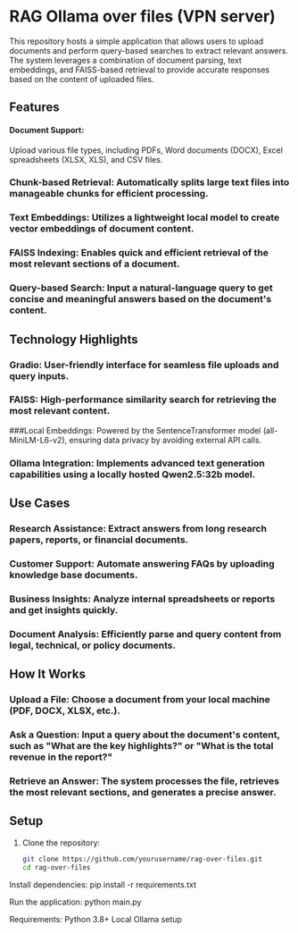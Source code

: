 # RAG Ollama over files (VPN server)

This repository hosts a simple application that allows users to upload documents and perform query-based searches to extract relevant answers. The system leverages a combination of document parsing, text embeddings, and FAISS-based retrieval to provide accurate responses based on the content of uploaded files.

## Features

#### Document Support: 
Upload various file types, including PDFs, Word documents (DOCX), Excel spreadsheets (XLSX, XLS), and CSV files.
### Chunk-based Retrieval: Automatically splits large text files into manageable chunks for efficient processing.
### Text Embeddings: Utilizes a lightweight local model to create vector embeddings of document content.
### FAISS Indexing: Enables quick and efficient retrieval of the most relevant sections of a document.
### Query-based Search: Input a natural-language query to get concise and meaningful answers based on the document's content.

## Technology Highlights
### Gradio: User-friendly interface for seamless file uploads and query inputs.
### FAISS: High-performance similarity search for retrieving the most relevant content.
###Local Embeddings: Powered by the SentenceTransformer model (all-MiniLM-L6-v2), ensuring data privacy by avoiding external API calls.
### Ollama Integration: Implements advanced text generation capabilities using a locally hosted Qwen2.5:32b model.

## Use Cases
### Research Assistance: Extract answers from long research papers, reports, or financial documents.
### Customer Support: Automate answering FAQs by uploading knowledge base documents.
### Business Insights: Analyze internal spreadsheets or reports and get insights quickly.
### Document Analysis: Efficiently parse and query content from legal, technical, or policy documents.

## How It Works
### Upload a File: Choose a document from your local machine (PDF, DOCX, XLSX, etc.).
### Ask a Question: Input a query about the document's content, such as "What are the key highlights?" or "What is the total revenue in the report?"
### Retrieve an Answer: The system processes the file, retrieves the most relevant sections, and generates a precise answer.

## Setup

1. Clone the repository:
   ```bash
   git clone https://github.com/yourusername/rag-over-files.git
   cd rag-over-files

Install dependencies:
pip install -r requirements.txt

Run the application:
python main.py

Requirements:
Python 3.8+
Local Ollama setup

